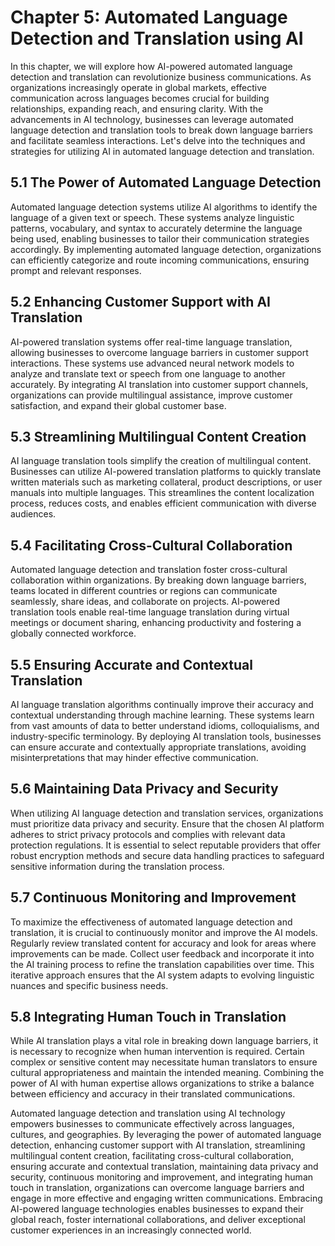 Chapter 5: Automated Language Detection and Translation using AI
================================================================

In this chapter, we will explore how AI-powered automated language detection and translation can revolutionize business communications. As organizations increasingly operate in global markets, effective communication across languages becomes crucial for building relationships, expanding reach, and ensuring clarity. With the advancements in AI technology, businesses can leverage automated language detection and translation tools to break down language barriers and facilitate seamless interactions. Let's delve into the techniques and strategies for utilizing AI in automated language detection and translation.

5.1 The Power of Automated Language Detection
---------------------------------------------

Automated language detection systems utilize AI algorithms to identify the language of a given text or speech. These systems analyze linguistic patterns, vocabulary, and syntax to accurately determine the language being used, enabling businesses to tailor their communication strategies accordingly. By implementing automated language detection, organizations can efficiently categorize and route incoming communications, ensuring prompt and relevant responses.

5.2 Enhancing Customer Support with AI Translation
--------------------------------------------------

AI-powered translation systems offer real-time language translation, allowing businesses to overcome language barriers in customer support interactions. These systems use advanced neural network models to analyze and translate text or speech from one language to another accurately. By integrating AI translation into customer support channels, organizations can provide multilingual assistance, improve customer satisfaction, and expand their global customer base.

5.3 Streamlining Multilingual Content Creation
----------------------------------------------

AI language translation tools simplify the creation of multilingual content. Businesses can utilize AI-powered translation platforms to quickly translate written materials such as marketing collateral, product descriptions, or user manuals into multiple languages. This streamlines the content localization process, reduces costs, and enables efficient communication with diverse audiences.

5.4 Facilitating Cross-Cultural Collaboration
---------------------------------------------

Automated language detection and translation foster cross-cultural collaboration within organizations. By breaking down language barriers, teams located in different countries or regions can communicate seamlessly, share ideas, and collaborate on projects. AI-powered translation tools enable real-time language translation during virtual meetings or document sharing, enhancing productivity and fostering a globally connected workforce.

5.5 Ensuring Accurate and Contextual Translation
------------------------------------------------

AI language translation algorithms continually improve their accuracy and contextual understanding through machine learning. These systems learn from vast amounts of data to better understand idioms, colloquialisms, and industry-specific terminology. By deploying AI translation tools, businesses can ensure accurate and contextually appropriate translations, avoiding misinterpretations that may hinder effective communication.

5.6 Maintaining Data Privacy and Security
-----------------------------------------

When utilizing AI language detection and translation services, organizations must prioritize data privacy and security. Ensure that the chosen AI platform adheres to strict privacy protocols and complies with relevant data protection regulations. It is essential to select reputable providers that offer robust encryption methods and secure data handling practices to safeguard sensitive information during the translation process.

5.7 Continuous Monitoring and Improvement
-----------------------------------------

To maximize the effectiveness of automated language detection and translation, it is crucial to continuously monitor and improve the AI models. Regularly review translated content for accuracy and look for areas where improvements can be made. Collect user feedback and incorporate it into the AI training process to refine the translation capabilities over time. This iterative approach ensures that the AI system adapts to evolving linguistic nuances and specific business needs.

5.8 Integrating Human Touch in Translation
------------------------------------------

While AI translation plays a vital role in breaking down language barriers, it is necessary to recognize when human intervention is required. Certain complex or sensitive content may necessitate human translators to ensure cultural appropriateness and maintain the intended meaning. Combining the power of AI with human expertise allows organizations to strike a balance between efficiency and accuracy in their translated communications.

Automated language detection and translation using AI technology empowers businesses to communicate effectively across languages, cultures, and geographies. By leveraging the power of automated language detection, enhancing customer support with AI translation, streamlining multilingual content creation, facilitating cross-cultural collaboration, ensuring accurate and contextual translation, maintaining data privacy and security, continuous monitoring and improvement, and integrating human touch in translation, organizations can overcome language barriers and engage in more effective and engaging written communications. Embracing AI-powered language technologies enables businesses to expand their global reach, foster international collaborations, and deliver exceptional customer experiences in an increasingly connected world.
